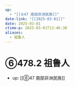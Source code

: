 ```yaml
---
up:
  - "[[⑥47 南部非洲民族]]"
date-link: "[[2025-03-01]]"
date: 2025-03-01
ctime-p: 2025-03-01T13:46:30
aliases:
  - 祖鲁人
---
```


# ⑥478.2 祖鲁人

- up: [[⑥47 南部非洲民族]]
